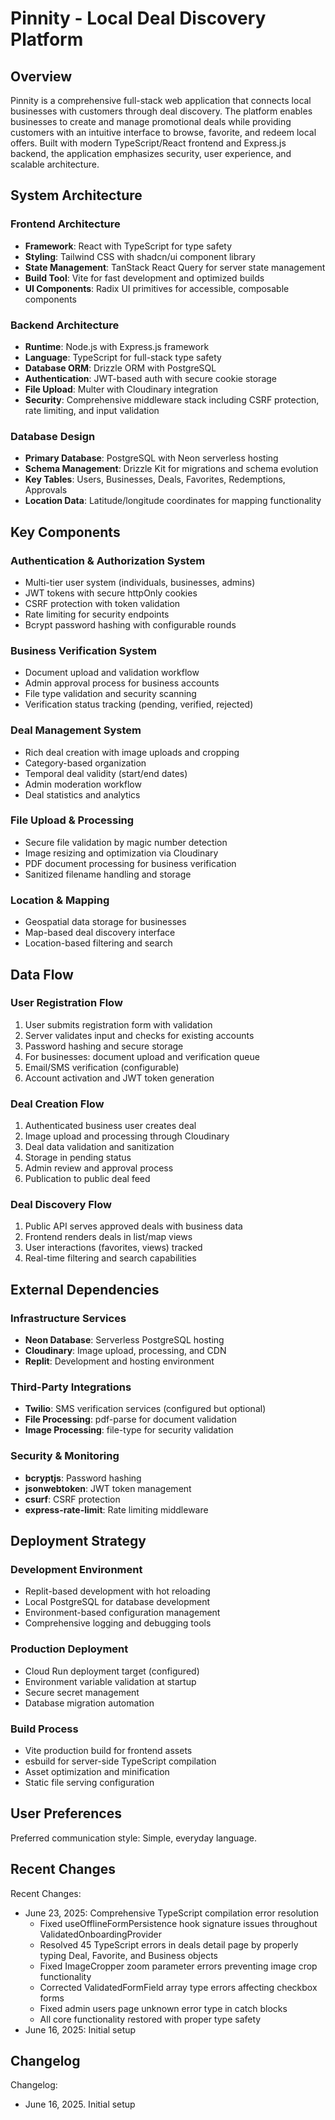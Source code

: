 # Pinnity - Local Deal Discovery Platform

## Overview

Pinnity is a comprehensive full-stack web application that connects local businesses with customers through deal discovery. The platform enables businesses to create and manage promotional deals while providing customers with an intuitive interface to browse, favorite, and redeem local offers. Built with modern TypeScript/React frontend and Express.js backend, the application emphasizes security, user experience, and scalable architecture.

## System Architecture

### Frontend Architecture
- **Framework**: React with TypeScript for type safety
- **Styling**: Tailwind CSS with shadcn/ui component library
- **State Management**: TanStack React Query for server state management
- **Build Tool**: Vite for fast development and optimized builds
- **UI Components**: Radix UI primitives for accessible, composable components

### Backend Architecture
- **Runtime**: Node.js with Express.js framework
- **Language**: TypeScript for full-stack type safety
- **Database ORM**: Drizzle ORM with PostgreSQL
- **Authentication**: JWT-based auth with secure cookie storage
- **File Upload**: Multer with Cloudinary integration
- **Security**: Comprehensive middleware stack including CSRF protection, rate limiting, and input validation

### Database Design
- **Primary Database**: PostgreSQL with Neon serverless hosting
- **Schema Management**: Drizzle Kit for migrations and schema evolution
- **Key Tables**: Users, Businesses, Deals, Favorites, Redemptions, Approvals
- **Location Data**: Latitude/longitude coordinates for mapping functionality

## Key Components

### Authentication & Authorization System
- Multi-tier user system (individuals, businesses, admins)
- JWT tokens with secure httpOnly cookies
- CSRF protection with token validation
- Rate limiting for security endpoints
- Bcrypt password hashing with configurable rounds

### Business Verification System
- Document upload and validation workflow
- Admin approval process for business accounts
- File type validation and security scanning
- Verification status tracking (pending, verified, rejected)

### Deal Management System
- Rich deal creation with image uploads and cropping
- Category-based organization
- Temporal deal validity (start/end dates)
- Admin moderation workflow
- Deal statistics and analytics

### File Upload & Processing
- Secure file validation by magic number detection
- Image resizing and optimization via Cloudinary
- PDF document processing for business verification
- Sanitized filename handling and storage

### Location & Mapping
- Geospatial data storage for businesses
- Map-based deal discovery interface
- Location-based filtering and search

## Data Flow

### User Registration Flow
1. User submits registration form with validation
2. Server validates input and checks for existing accounts
3. Password hashing and secure storage
4. For businesses: document upload and verification queue
5. Email/SMS verification (configurable)
6. Account activation and JWT token generation

### Deal Creation Flow
1. Authenticated business user creates deal
2. Image upload and processing through Cloudinary
3. Deal data validation and sanitization
4. Storage in pending status
5. Admin review and approval process
6. Publication to public deal feed

### Deal Discovery Flow
1. Public API serves approved deals with business data
2. Frontend renders deals in list/map views
3. User interactions (favorites, views) tracked
4. Real-time filtering and search capabilities

## External Dependencies

### Infrastructure Services
- **Neon Database**: Serverless PostgreSQL hosting
- **Cloudinary**: Image upload, processing, and CDN
- **Replit**: Development and hosting environment

### Third-Party Integrations
- **Twilio**: SMS verification services (configured but optional)
- **File Processing**: pdf-parse for document validation
- **Image Processing**: file-type for security validation

### Security & Monitoring
- **bcryptjs**: Password hashing
- **jsonwebtoken**: JWT token management
- **csurf**: CSRF protection
- **express-rate-limit**: Rate limiting middleware

## Deployment Strategy

### Development Environment
- Replit-based development with hot reloading
- Local PostgreSQL for database development
- Environment-based configuration management
- Comprehensive logging and debugging tools

### Production Deployment
- Cloud Run deployment target (configured)
- Environment variable validation at startup
- Secure secret management
- Database migration automation

### Build Process
- Vite production build for frontend assets
- esbuild for server-side TypeScript compilation
- Asset optimization and minification
- Static file serving configuration

## User Preferences

Preferred communication style: Simple, everyday language.

## Recent Changes

Recent Changes:
- June 23, 2025: Comprehensive TypeScript compilation error resolution
  - Fixed useOfflineFormPersistence hook signature issues throughout ValidatedOnboardingProvider
  - Resolved 45 TypeScript errors in deals detail page by properly typing Deal, Favorite, and Business objects
  - Fixed ImageCropper zoom parameter errors preventing image crop functionality 
  - Corrected ValidatedFormField array type errors affecting checkbox forms
  - Fixed admin users page unknown error type in catch blocks
  - All core functionality restored with proper type safety
- June 16, 2025: Initial setup

## Changelog

Changelog:
- June 16, 2025. Initial setup